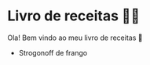 # Livro de receitas :man_cook:

Ola! Bem vindo ao meu livro de receitas :wave:

- Strogonoff de frango
